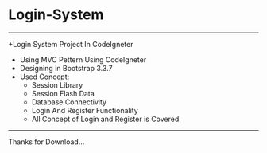 Login-System
==========

----------------------------------------------------------------------------------

+Login System Project In CodeIgneter
   - Using MVC Pettern Using CodeIgneter
   - Designing in Bootstrap 3.3.7
   - Used Concept:
      * Session Library
      * Session Flash Data
      * Database Connectivity
      * Login And Register Functionality
      * All Concept of Login and Register is Covered

----------------------------------------------------------------------------------


Thanks for Download...